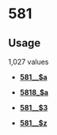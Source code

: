 # 581

## Usage

1,027 values

-   **[581\_\_$a](../../tags/581/581__a-1.md)**  

-   **[5818\_$a](../../tags/581/5818_a-2.md)**  

-   **[581\_\_$3](../../tags/581/581__3-3.md)**  

-   **[581\_\_$z](../../tags/581/581__z-4.md)**  


